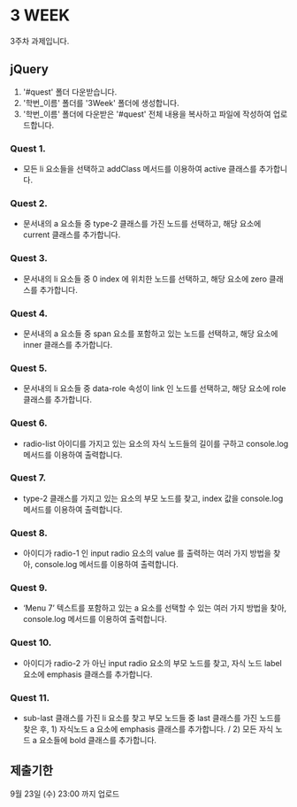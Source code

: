 # 3 WEEK

3주차 과제입니다.

## jQuery

1. '#quest' 폴더 다운받습니다.
2. '학번_이름' 폴더를 '3Week' 폴더에 생성합니다.
3. '학번_이름' 폴더에 다운받은 '#quest' 전체 내용을 복사하고 파일에 작성하여 업로드합니다.

### Quest 1.

- 모든 li 요소들을 선택하고 addClass 메서드를 이용하여 active 클래스를 추가합니다.

### Quest 2.

- 문서내의 a 요소들 중 type-2 클래스를 가진 노드를 선택하고, 해당 요소에 current 클래스를 추가합니다.

### Quest 3.

- 문서내의 li 요소들 중 0 index 에 위치한 노드를 선택하고, 해당 요소에 zero 클래스를 추가합니다.

### Quest 4.

- 문서내의 a 요소들 중 span 요소를 포함하고 있는 노드를 선택하고, 해당 요소에 inner 클래스를 추가합니다.

### Quest 5.

- 문서내의 li 요소들 중 data-role 속성이 link 인 노드를 선택하고, 해당 요소에 role 클래스를 추가합니다.

### Quest 6.

- radio-list 아이디를 가지고 있는 요소의 자식 노드들의 길이를 구하고 console.log 메서드를 이용하여 출력합니다.

### Quest 7.

- type-2 클래스를 가지고 있는 요소의 부모 노드를 찾고, index 값을 console.log 메서드를 이용하여 출력합니다.

### Quest 8.

- 아이디가 radio-1 인 input radio 요소의 value 를 출력하는 여러 가지 방법을 찾아, console.log 메서드를 이용하여 출력합니다.

### Quest 9.

- ‘Menu 7’ 텍스트를 포함하고 있는 a 요소를 선택할 수 있는 여러 가지 방법을 찾아, console.log 메서드를 이용하여 출력합니다.

### Quest 10.

- 아이디가 radio-2 가 아닌 input radio 요소의 부모 노드를 찾고, 자식 노드 label 요소에 emphasis 클래스를 추가합니다.

### Quest 11.

- sub-last 클래스를 가진 li 요소를 찾고 부모 노드들 중 last 클래스를 가진 노드를 찾은 후, 1) 자식노드 a 요소에 emphasis 클래스를 추가합니다. / 2) 모든 자식 노드 a 요소들에 bold 클래스를 추가합니다.


## 제출기한

9월 23일 (수) 23:00 까지 업로드